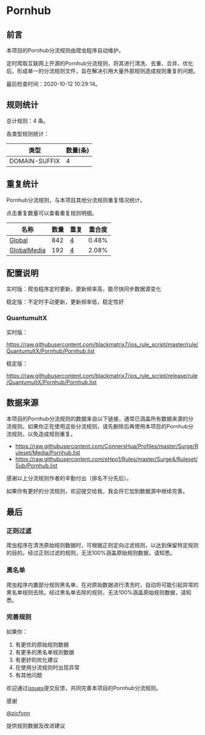 # Pornhub

## 前言

本项目的Pornhub分流规则由爬虫程序自动维护。

定时爬取互联网上开源的Pornhub分流规则，将其进行清洗、去重、合并、优化后，形成单一的分流规则文件，旨在解决引用大量外部规则造成规则重复的问题。


最后检查时间：2020-10-12 10:29:14。

## 规则统计

总计规则：4 条。

各类型规则统计：

| 类型 | 数量(条) |
| ---- | ---- |
| DOMAIN-SUFFIX | 4 |
## 重复统计

Pornhub分流规则，与本项目其他分流规则重复情况统计。

点击重复数量可以查看重复规则明细。

| 名称 | 数量 | 重复 | 重合度 |
| ---- | ---- | ---- | ------ |
|  [Global](https://github.com/blackmatrix7/ios_rule_script/tree/master/rule/QuantumultX/Global)    | 842   | [4](https://github.com/blackmatrix7/ios_rule_script/tree/master/rule/QuantumultX/Pornhub/Repeat/Global.list)   |   0.48%  |
|  [GlobalMedia](https://github.com/blackmatrix7/ios_rule_script/tree/master/rule/QuantumultX/GlobalMedia)    | 192   | [4](https://github.com/blackmatrix7/ios_rule_script/tree/master/rule/QuantumultX/Pornhub/Repeat/GlobalMedia.list)   |   2.08%  |
## 配置说明

实时版：爬虫程序定时更新，更新频率高，能尽快同步数据源变化

稳定版：不定时手动更新，更新频率低，稳定性好

### QuantumultX 
实时版：

https://raw.githubusercontent.com/blackmatrix7/ios_rule_script/master/rule/QuantumultX/Pornhub/Pornhub.list

稳定版：

https://raw.githubusercontent.com/blackmatrix7/ios_rule_script/release/rule/QuantumultX/Pornhub/Pornhub.list

## 数据来源

本项目的Pornhub分流规则的数据来自以下链接，通常已涵盖所有数据来源的分流规则。如果你正在使用这些分流规则，请先删除后再使用本项目的Pornhub分流规则，以免造成规则重复。

- https://raw.githubusercontent.com/ConnersHua/Profiles/master/Surge/Ruleset/Media/Pornhub.list
- https://raw.githubusercontent.com/eHpo1/Rules/master/Surge4/Ruleset/Sub/Pornhub.list


感谢以上分流规则作者的辛勤付出（排名不分先后）。

如果你有更好的分流规则，欢迎提交给我，我会将它加到数据源中继续完善。

## 最后

### 正则过滤

爬虫程序在清洗原始规则数据时，可根据正则定向过滤规则，以达到保留特定规则的目的。经过正则过滤的规则，无法100%涵盖原始规则数据，请知悉。

### 黑名单

爬虫程序内置部分规则黑名单，在对原始数据进行清洗时，自动将可能引起异常的黑名单规则去除。经过黑名单去除的规则，无法100%涵盖原始规则数据，请知悉。

### 完善规则

如果你：

1. 有更优的原始规则数据
2. 有更多的黑名单规则数据
3. 有更好的优化建议
4. 在使用分流规则时出现异常
5. 有其他问题

欢迎通过[issues](https://github.com/blackmatrix7/ios_rule_script/issues/new)提交反馈，共同完善本项目的Pornhub分流规则。

感谢

[@zjcfynn](https://github.com/zjcfynn)

提供规则数据及改进建议